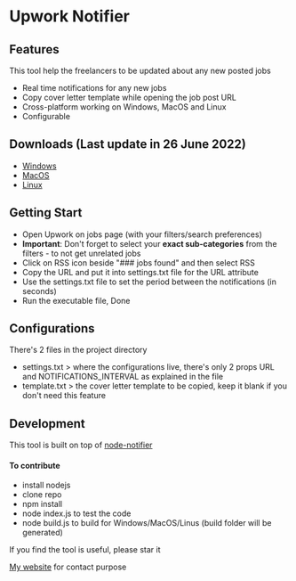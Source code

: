 # Upwork Notifier
## Features

This tool help the freelancers to be updated about any new posted jobs

- Real time notifications for any new jobs
- Copy cover letter template while opening the job post URL
- Cross-platform working on Windows, MacOS and Linux 
- Configurable

## Downloads (Last update in 26 June 2022)
- [Windows](https://drive.google.com/file/d/1Ri9DhNDbS6OWoYS-rw8jwLvhHKSI5qqv/view?usp=sharing)
- [MacOS](https://drive.google.com/file/d/1tGj0MYVTJ1YQScHU1shOJ06reGKh3XBL/view?usp=sharing)
- [Linux](https://drive.google.com/file/d/1V2uTWH2a-cWHcnOHVmgGuYOrBK-0vz20/view?usp=sharing)

## Getting Start

- Open Upwork on jobs page (with your filters/search preferences)
- **Important**: Don't forget to select your **exact sub-categories** from the filters - to not get unrelated jobs
- Click on RSS icon beside "### jobs found" and then select RSS
- Copy the URL and put it into settings.txt file for the URL attribute
- Use the settings.txt file to set the period between the notifications (in seconds)
- Run the executable file, Done

## Configurations

There's 2 files in the project directory

- settings.txt > where the configurations live, there's only 2 props URL and NOTIFICATIONS_INTERVAL as explained in the file
- template.txt > the cover letter template to be copied, keep it blank if you don't need this feature

## Development

This tool is built on top of [node-notifier](https://github.com/mikaelbr/node-notifier)

#### To contribute

- install nodejs
- clone repo
- npm install
- node index.js to test the code
- node build.js to build for Windows/MacOS/Linus (build folder will be generated)

If you find the tool is useful, please star it

[My website](https://ahmedeveloper.com/) for contact purpose
